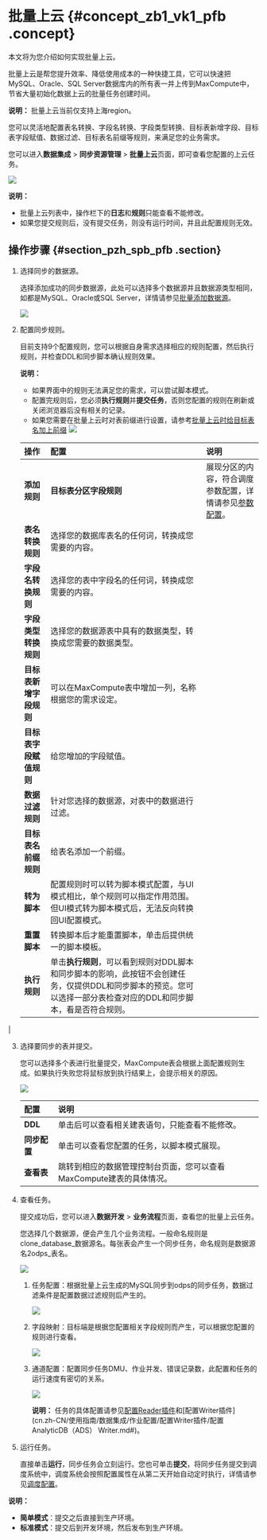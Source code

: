 # 批量上云 {#concept_zb1_vk1_pfb .concept}

本文将为您介绍如何实现批量上云。

批量上云是帮您提升效率、降低使用成本的一种快捷工具，它可以快速把MySQL、Oracle、SQL Server数据库内的所有表一并上传到MaxCompute中，节省大量初始化数据上云的批量任务创建时间。

**说明：** 批量上云当前仅支持上海region。

您可以灵活地配置表名转换、字段名转换、字段类型转换、目标表新增字段、目标表字段赋值、数据过滤、目标表名前缀等规则，来满足您的业务需求。

您可以进入**数据集成** \> **同步资源管理** \> **批量上云**页面，即可查看您配置的上云任务。

![](http://static-aliyun-doc.oss-cn-hangzhou.aliyuncs.com/assets/img/24506/154388802614326_zh-CN.png)

**说明：** 

-   批量上云列表中，操作栏下的**日志**和**规则**只能查看不能修改。
-   如果您提交规则后，没有提交任务，则没有运行时间，并且此配置规则无效。

## 操作步骤 {#section_pzh_spb_pfb .section}

1.  选择同步的数据源。

    选择添加成功的同步数据源，此处可以选择多个数据源并且数据源类型相同，如都是MySQL、Oracle或SQL Server，详情请参见[批量添加数据源](cn.zh-CN/使用指南/数据集成/批量上云/批量添加数据源.md#)。

    ![](http://static-aliyun-doc.oss-cn-hangzhou.aliyuncs.com/assets/img/24506/154388802614359_zh-CN.png)

2.  配置同步规则。

    目前支持9个配置规则，您可以根据自身需求选择相应的规则配置，然后执行规则，并检查DDL和同步脚本确认规则效果。

    **说明：** 

    -   如果界面中的规则无法满足您的需求，可以尝试脚本模式。
    -   配置完规则后，您必须**执行规则**并**提交任务**，否则您配置的规则在刷新或关闭浏览器后没有相关的记录。
    -   如果您需要在批量上云时对表前缀进行设置，请参考[批量上云时给目标表名加上前缀](cn.zh-CN/使用指南/数据集成/最佳实践/批量上云时给目标表名加上前缀.md#)
    ![](http://static-aliyun-doc.oss-cn-hangzhou.aliyuncs.com/assets/img/24506/154388802614362_zh-CN.png)

    |操作|配置|说明|
    |:-|:-|:-|
    |**添加规则**|**目标表分区字段规则**|展现分区的内容，符合调度参数配置，详情请参见[参数配置](cn.zh-CN/使用指南/数据开发/调度配置/参数配置.md#)。|
    |**表名转换规则**|选择您的数据库表名的任何词，转换成您需要的内容。|
    |**字段名转换规则**|选择您的表中字段名的任何词，转换成您需要的内容。|
    |**字段类型转换规则**|选择您的数据源表中具有的数据类型，转换成您需要的数据类型。|
    |**目标表新增字段规则**|可以在MaxCompute表中增加一列，名称根据您的需求设定。|
    |**目标表字段赋值规则**|给您增加的字段赋值。|
    |**数据过滤规则**|针对您选择的数据源，对表中的数据进行过滤。|
    |**目标表名前缀规则**|给表名添加一个前缀。|
    |**转为脚本**|配置规则时可以转为脚本模式配置，与UI模式相比，单个规则可以指定作用范围。但UI模式转为脚本模式后，无法反向转换回UI配置模式。|
    |**重置脚本**|转换脚本后才能重置脚本，单击后提供统一的脚本模板。|
    |**执行规则**|单击**执行规则**，可以看到规则对DDL脚本和同步脚本的影响，此按钮不会创建任务，仅提供DDL和同步脚本的预览。您可以选择一部分表检查对应的DDL和同步脚本，看是否符合规则。

|

3.  选择要同步的表并提交。

    您可以选择多个表进行批量提交，MaxCompute表会根据上面配置规则生成。如果执行失败您将鼠标放到执行结果上，会提示相关的原因。

    ![](http://static-aliyun-doc.oss-cn-hangzhou.aliyuncs.com/assets/img/24506/154388802614364_zh-CN.png)

    |配置|说明|
    |:-|:-|
    |**DDL**|单击后可以查看相关建表语句，只能查看不能修改。|
    |**同步配置**|单击可以查看您配置的任务，以脚本模式展现。|
    |**查看表**|跳转到相应的数据管理控制台页面，您可以查看MaxCompute建表的具体情况。|

4.  查看任务。

    提交成功后，您可以进入**数据开发** \> **业务流程**页面，查看您的批量上云任务。

    您选择几个数据源，便会产生几个业务流程。一般命名规则是clone\_database\_数据源名。每张表会产生一个同步任务，命名规则是数据源名2odps\_表名。

    ![](http://static-aliyun-doc.oss-cn-hangzhou.aliyuncs.com/assets/img/24506/154388802614366_zh-CN.png)

    1.  任务配置：根据批量上云生成的MySQL同步到odps的同步任务，数据过滤条件是配置数据过滤规则后产生的。

        ![](http://static-aliyun-doc.oss-cn-hangzhou.aliyuncs.com/assets/img/24506/154388802614367_zh-CN.png)

    2.  字段映射：目标端是根据您配置相关字段规则而产生，可以根据您配置的规则进行查看。

        ![](http://static-aliyun-doc.oss-cn-hangzhou.aliyuncs.com/assets/img/24506/154388802614369_zh-CN.png)

    3.  通道配置：配置同步任务DMU、作业并发、错误记录数，此配置和任务的运行速度有密切的关系。

        ![](http://static-aliyun-doc.oss-cn-hangzhou.aliyuncs.com/assets/img/24506/154388802614371_zh-CN.png)

        **说明：** 任务的具体配置请参见[配置Reader插件](cn.zh-CN/使用指南/数据集成/作业配置/配置Reader插件/向导模式配置.md#)和[配置Writer插件](cn.zh-CN/使用指南/数据集成/作业配置/配置Writer插件/配置AnalyticDB（ADS） Writer.md#)。

5.  运行任务。

    直接单击**运行**，同步任务会立刻运行。您也可单击**提交**，将同步任务提交到调度系统中，调度系统会按照配置属性在从第二天开始自动定时执行，详情请参见[调度配置](cn.zh-CN/使用指南/数据开发/调度配置/基本属性.md#)。


**说明：** 

-   **简单模式**：提交之后直接到生产环境。
-   **标准模式**：提交后到开发环境，然后发布到生产环境。

